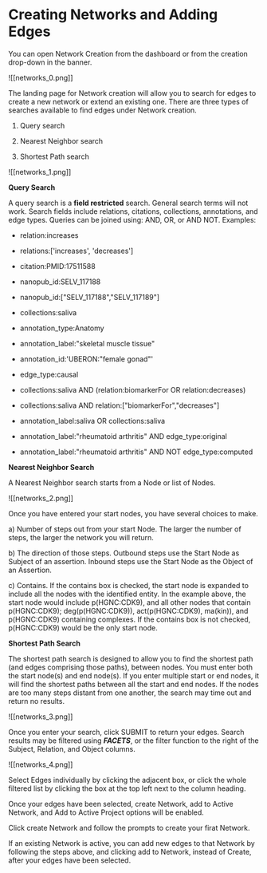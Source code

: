 # Creating Networks and Adding Edges

You can open Network Creation from the dashboard or from the creation drop-down in the banner.

![[networks_0.png]]

   The landing page for Network creation will allow you to search for edges to create a new network or extend an existing one. There are three types of searches available to find edges under Network creation.
   
1) Query search

2) Nearest Neighbor search

3) Shortest Path search

![[networks_1.png]]

 **Query Search**
 
A query search is a  **field restricted**  search. General search terms will not work. Search fields include relations, citations, collections, annotations, and edge types. Queries can be joined using: AND, OR, or AND NOT.
Examples:

*  relation:increases

*  relations:['increases', 'decreases']

*  citation:PMID:17511588

*  nanopub\_id:SELV\_117188

*  nanopub\_id:["SELV\_117188","SELV\_117189"]

*  collections:saliva

*  annotation\_type:Anatomy

*  annotation\_label:"skeletal muscle tissue"

*  annotation\_id:'UBERON:"female gonad"'

*  edge\_type:causal

*  collections:saliva AND (relation:biomarkerFor OR relation:decreases)

*  collections:saliva AND relation:["biomarkerFor","decreases"]

*  annotation\_label:saliva OR collections:saliva

*  annotation\_label:"rheumatoid arthritis" AND edge\_type:original

*  annotation\_label:"rheumatoid arthritis" AND NOT edge\_type:computed


**Nearest Neighbor Search**

A Nearest Neighbor search starts from a Node or list of Nodes.

![[networks_2.png]]

   Once you have entered your start nodes, you have several choices to make.
   
a) Number of steps out from your start Node. The larger the number of steps, the larger the network you will return.

b) The direction of those steps. Outbound steps use the Start Node as Subject of an assertion. Inbound steps use the Start Node as the Object of an Assertion.

c) Contains. If the contains box is checked, the start node is expanded to include all the nodes with the identified entity. In the example above, the start node would include p(HGNC:CDK9), and all other nodes that contain p(HGNC:CDK9); deg(p(HGNC:CDK9)), act(p(HGNC:CDK9), ma(kin)), and p(HGNC:CDK9) containing complexes. If the contains box is not checked, p(HGNC:CDK9) would be the only start node.


**Shortest Path Search**

The shortest path search is designed to allow you to find the shortest path (and edges comprising those paths), between nodes. You must enter both the start node(s) and end node(s). If you enter multiple start or end nodes, it will find the shortest paths between all the start and end nodes. If the nodes are too many steps distant from one another, the search may time out and return no results.

![[networks_3.png]]

   Once you enter your search, click SUBMIT to return your edges. Search results may be filtered using ***FACETS***, or the filter function to the right of the Subject, Relation, and Object columns.

![[networks_4.png]]

   Select Edges individually by clicking the adjacent box, or click the whole filtered list by clicking the box at the top left next to the column heading. 
   
   Once your edges have been selected, create Network, add to Active Network, and Add to Active Project options will be enabled.

Click create Network and follow the prompts to create your firat Network.  

If an existing Network is active, you can add new edges to that Network by following the steps above, and clicking add to Network, instead of Create, after your edges have been selected.
